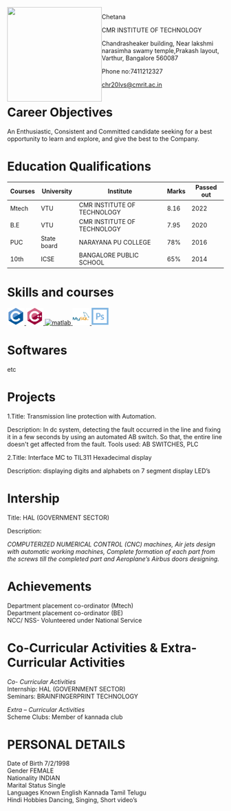 <img src="https://user-images.githubusercontent.com/91204563/143681111-06d8fbee-5bd9-427e-bb40-4442723ec9b0.jpeg" img align="left" width="220" height="220"/> 


Chetana


CMR INSTITUTE OF TECHNOLOGY 

Chandrasheaker building, Near lakshmi narasimha swamy temple,Prakash layout, Varthur, Bangalore 560087

Phone no:7411212327

chr20lvs@cmrit.ac.in


# Career Objectives 
An Enthusiastic, Consistent and Committed candidate seeking for a best opportunity to 
learn and explore, and give the best to the Company.

# Education Qualifications 

| Courses | University | Institute | Marks | Passed out |
| --- | --- | --- | --- | --- |
| Mtech | VTU | CMR INSTITUTE OF TECHNOLOGY | 8.16 |2022 |
| B.E | VTU | CMR INSTITUTE OF TECHNOLOGY | 7.95 |2020 |
| PUC | State board | NARAYANA PU COLLEGE | 78% |2016|
| 10th | ICSE | BANGALORE PUBLIC SCHOOL | 65% |2014 |



# Skills and courses 


</p>
</a> <a href="https://www.cprogramming.com/" target="_blank" rel="noreferrer"> <img src="https://raw.githubusercontent.com/devicons/devicon/master/icons/c/c-original.svg" alt="c" width="40" height="40"/> </a> <a href="https://www.w3schools.com/cpp/" target="_blank" rel="noreferrer"> <img src="https://raw.githubusercontent.com/devicons/devicon/master/icons/cplusplus/cplusplus-original.svg" alt="cplusplus" width="40" height="40"/>   </a> <a href="https://www.mathworks.com/" target="_blank" rel="noreferrer"> <img src="https://upload.wikimedia.org/wikipedia/commons/2/21/Matlab_Logo.png" alt="matlab" width="40" height="40"/> </a> <a href="https://www.mysql.com/" target="_blank" rel="noreferrer"> <img src="https://raw.githubusercontent.com/devicons/devicon/master/icons/mysql/mysql-original-wordmark.svg" alt="mysql" width="40" height="40"/> </a> <a href="https://www.photoshop.com/en" target="_blank" rel="noreferrer"> <img src="https://raw.githubusercontent.com/devicons/devicon/master/icons/photoshop/photoshop-line.svg" alt="photoshop" width="40" height="40"/> </a> </p>


# Softwares 
etc

# Projects
1.Title: Transmission line protection with Automation.

Description: In dc system, detecting the fault occurred in the line and fixing it in a few 
seconds by using an automated AB switch. So that, the entire line doesn't get affected 
from the fault. Tools used: AB SWITCHES, PLC

2.Title: Interface MC to TIL311 Hexadecimal display

Description: displaying digits and alphabets on 7 segment display LED’s

# Intership
Title: HAL (GOVERNMENT SECTOR)  

Description: 

_COMPUTERIZED NUMERICAL CONTROL (CNC) machines,_
_Air jets design with automatic working machines,_
_Complete formation of each part from the screws till the completed part and_
_Aeroplane’s Airbus doors designing._

# Achievements 
Department placement co-ordinator (Mtech)  
Department placement co-ordinator (BE)  
NCC/ NSS- Volunteered under National Service  

# Co-Curricular Activities & Extra-Curricular Activities

_Co- Curricular Activities_  
Internship: HAL (GOVERNMENT SECTOR)  
Seminars: BRAINFINGERPRINT TECHNOLOGY  

_Extra – Curricular Activities_   
Scheme Clubs: Member of kannada club

# PERSONAL DETAILS 
Date of Birth 7/2/1998  
Gender FEMALE  
Nationality INDIAN  
Marital Status Single  
Languages Known English Kannada Tamil Telugu   
Hindi Hobbies Dancing, Singing, Short video’s  
